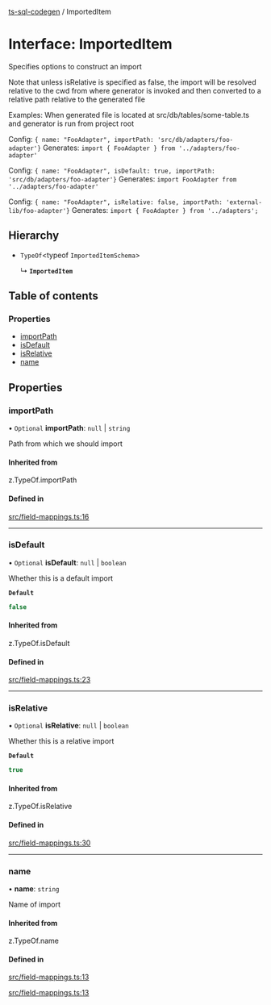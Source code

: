 [ts-sql-codegen](../README.md) / ImportedItem

# Interface: ImportedItem

Specifies options to construct an import

Note that unless isRelative is specified as false, the import will be
resolved relative to the cwd from where generator is invoked and
then converted to a relative path relative to the generated file

Examples:
   When generated file is located at src/db/tables/some-table.ts and generator
   is run from project root

   Config: `{ name: "FooAdapter", importPath: 'src/db/adapters/foo-adapter'}`
   Generates:  `import { FooAdapter } from '../adapters/foo-adapter'`

   Config: `{ name: "FooAdapter", isDefault: true, importPath: 'src/db/adapters/foo-adapter'}`
   Generates: `import FooAdapter from '../adapters/foo-adapter'`

   Config: `{ name: "FooAdapter", isRelative: false, importPath: 'external-lib/foo-adapter'}`
   Generates: `import { FooAdapter } from '../adapters';`

## Hierarchy

- `TypeOf`\<typeof `ImportedItemSchema`\>

  ↳ **`ImportedItem`**

## Table of contents

### Properties

- [importPath](ImportedItem.md#importpath)
- [isDefault](ImportedItem.md#isdefault)
- [isRelative](ImportedItem.md#isrelative)
- [name](ImportedItem.md#name)

## Properties

### importPath

• `Optional` **importPath**: ``null`` \| `string`

Path from which we should import

#### Inherited from

z.TypeOf.importPath

#### Defined in

[src/field-mappings.ts:16](https://github.com/lorefnon/ts-sql-codegen/blob/1247d8a/src/field-mappings.ts#L16)

___

### isDefault

• `Optional` **isDefault**: ``null`` \| `boolean`

Whether this is a default import

**`Default`**

```ts
false
```

#### Inherited from

z.TypeOf.isDefault

#### Defined in

[src/field-mappings.ts:23](https://github.com/lorefnon/ts-sql-codegen/blob/1247d8a/src/field-mappings.ts#L23)

___

### isRelative

• `Optional` **isRelative**: ``null`` \| `boolean`

Whether this is a relative import

**`Default`**

```ts
true
```

#### Inherited from

z.TypeOf.isRelative

#### Defined in

[src/field-mappings.ts:30](https://github.com/lorefnon/ts-sql-codegen/blob/1247d8a/src/field-mappings.ts#L30)

___

### name

• **name**: `string`

Name of import

#### Inherited from

z.TypeOf.name

#### Defined in

[src/field-mappings.ts:13](https://github.com/lorefnon/ts-sql-codegen/blob/1247d8a/src/field-mappings.ts#L13)

[src/field-mappings.ts:13](https://github.com/lorefnon/ts-sql-codegen/blob/1247d8a/src/field-mappings.ts#L13)
